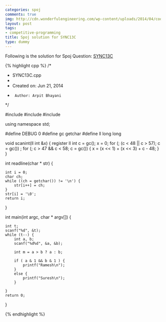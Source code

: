 ```yaml
---
categories: spoj
comments: true
img: http://cdn.wonderfulengineering.com/wp-content/uploads/2014/04/code-wallpaper-6.png
layout: post
tags:
- competitive-programming
title: Spoj solution for SYNC13C
type: dummy
---
```


Following is the solution for Spoj Question: [SYNC13C](http://www.spoj.com/problems/SYNC13C/)

{% highlight cpp %}
/*
 * SYNC13C.cpp
 *
 *  Created on: Jun 21, 2014
 *      Author: Arpit Bhayani
 */

#include <cstdio>
#include <cstdlib>
#include <iostream>

using namespace std;

#define DEBUG 0
#define gc getchar
#define ll long long

void scanint(ll int &x) {
	register ll int c = gc();
	x = 0;
	for (; (c < 48 || c > 57); c = gc())
		;
	for (; c > 47 && c < 58; c = gc()) {
		x = (x << 1) + (x << 3) + c - 48;
	}
}

int readline(char * str) {

	int i = 0;
	char ch;
	while ((ch = getchar()) != '\n') {
		str[i++] = ch;
	}
	str[i] = '\0';
	return i;
}

int main(int argc, char * argv[]) {

	int t;
	scanf("%d", &t);
	while (t--) {
		int a, b;
		scanf("%d%d", &a, &b);

		int m = a > b ? a : b;

		if ( a & 1 && b & 1 ) {
			printf("Ramesh\n");
		}
		else {
			printf("Suresh\n");
		}

	}
	return 0;
}

{% endhighlight %}